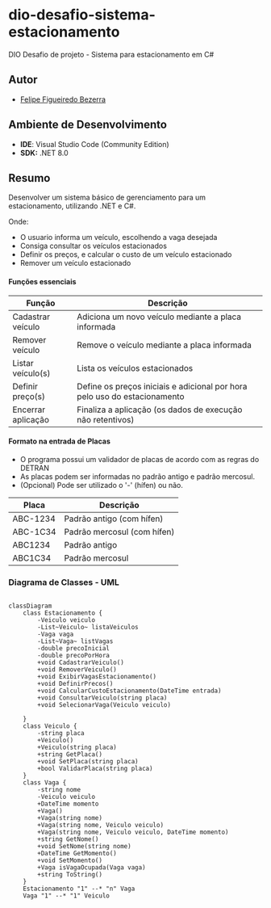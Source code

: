 # dio-desafio-sistema-estacionamento
DIO Desafio de projeto - Sistema para estacionamento em C#

## Autor
- [Felipe Figueiredo Bezerra](https://github.com/FigFelipe)

## Ambiente de Desenvolvimento

 - **IDE**: Visual Studio Code (Community Edition)
 - **SDK:** .NET 8.0

## Resumo
Desenvolver um sistema básico de gerenciamento para um estacionamento, utilizando .NET e C#.

Onde:

* O usuario informa um veículo, escolhendo a vaga desejada
* Consiga consultar os veículos estacionados
* Definir os preços, e calcular o custo de um veículo estacionado
* Remover um veículo estacionado

#### Funções essenciais

| Função             | Descrição                                                                 |
|--------------------|---------------------------------------------------------------------------|
| Cadastrar veículo  | Adiciona um novo veículo mediante a placa informada                       |
| Remover veículo    | Remove o veículo mediante a placa informada                               |
| Listar veículo(s)  | Lista os veículos estacionados                                            |
| Definir preço(s)   | Define os preços iniciais e adicional por hora pelo uso do estacionamento |
| Encerrar aplicação | Finaliza a aplicação (os dados de execução não retentivos)                |

#### Formato na entrada de Placas

* O programa possui um validador de placas de acordo com as regras do DETRAN
* As placas podem ser informadas no padrão antigo e padrão mercosul.
* (Opcional) Pode ser utilizado o '-' (hífen) ou não.

| Placa     | Descrição                   |
|-----------|-----------------------------|
| ABC-1234  | Padrão antigo (com hífen)   |
| ABC-1C34  | Padrão mercosul (com hífen) |
| ABC1234   | Padrão antigo               |
| ABC1C34   | Padrão mercosul             |

### Diagrama de Classes - UML

```mermaid

classDiagram
    class Estacionamento {
        -Veiculo veiculo
        -List~Veiculo~ listaVeiculos
        -Vaga vaga
        -List~Vaga~ listVagas
        -double precoInicial
        -double precoPorHora
        +void CadastrarVeiculo()
        +void RemoverVeiculo()
        +void ExibirVagasEstacionamento()
        +void DefinirPrecos()
        +void CalcularCustoEstacionamento(DateTime entrada)
        +void ConsultarVeiculo(string placa)
        +void SelecionarVaga(Veiculo veiculo)

    }
    class Veiculo {
        -string placa
        +Veiculo()
        +Veiculo(string placa)
        +string GetPlaca()
        +void SetPlaca(string placa)
        +bool ValidarPlaca(string placa)
    }
    class Vaga {
        -string nome
        -Veiculo veiculo
        +DateTime momento
        +Vaga()
        +Vaga(string nome)
        +Vaga(string nome, Veiculo veiculo)
        +Vaga(string nome, Veiculo veiculo, DateTime momento)
        +string GetNome()
        +void SetNome(string nome)
        +DateTime GetMomento()
        +void SetMomento()
        +Vaga isVagaOcupada(Vaga vaga)
        +string ToString()
    }
    Estacionamento "1" --* "n" Vaga
    Vaga "1" --* "1" Veiculo


```
